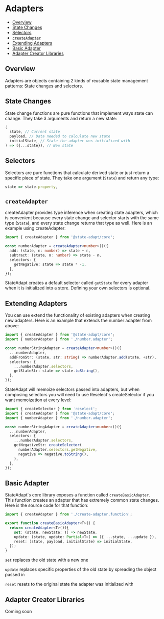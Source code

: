 # Adapters

- [Overview](/concepts/adapters#overview)
- [State Changes](/concepts/adapters#state-changes)
- [Selectors](/concepts/adapters#selectors)
- [`createAdapter`](/concepts/adapters#createadapter)
- [Extending Adapters](/concepts/adapters#extending-adapters)
- [Basic Adapter](/concepts/adapters#basic-adapter)
- [Adapter Creator Libraries](/concepts/adapters#adapter-creator-libraries)

## Overview

Adapters are objects containing 2 kinds of reusable state management patterns: State changes and selectors.

## State Changes

State change functions are pure functions that implement ways state can change. They take 3 arguments and return a new state:

```typescript
(
  state, // Current state
  payload, // Data needed to calculate new state
  initialState, // State the adapter was initialized with
) => ({...state}), // New state
```

## Selectors

Selectors are pure functions that calculate derived state or just return a specific piece of state. They take one argument (`State`) and return any type:

```typescript
state => state.property,
```

## `createAdapter`

createAdapter provides type inference when creating state adapters, which is convenient because every state change and selector starts with the same type (`State`), and every state change returns that type as well. Here is an example using createAdapter:

```typescript
import { createAdapter } from '@state-adapt/core';

const numberAdapter = createAdapter<number>()({
  add: (state, n: number) => state + n,
  subtract: (state, n: number) => state - n,
  selectors: {
    getNegative: state => state * -1,
  },
});
```

StateAdapt creates a default selector called `getState` for every adapter when it is initialized into a store. Defining your own selectors is optional.

## Extending Adapters

You can use extend the functionality of existing adapters when creating new adapters. Here is an example that extends the number adapter from above:

```typescript
import { createAdapter } from '@state-adapt/core';
import { numberAdapter } from './number.adapter';

const numberStringAdapter = createAdapter<number>()({
  ...numberAdapter,
  addFromStr: (state, str: string) => numberAdapter.add(state, +str),
  selectors: {
    ...numberAdapter.selectors,
    getStateStr: state => state.toString(),
  },
});
```

StateAdapt will memoize selectors passed into adapters, but when composing selectors you will need to use Reselect's createSelector if you want memoization at every level:

```typescript
import { createSelector } from 'reselect';
import { createAdapter } from '@state-adapt/core';
import { numberAdapter } from './number.adapter';

const numberStringAdapter = createAdapter<number>()({
  ...numberAdapter,
  selectors: {
    ...numberAdapter.selectors,
    getNegativeStr: createSelector(
      numberAdapter.selectors.getNegative,
      negative => negative.toString(),
    ),
  },
});
```

## Basic Adapter

StateAdapt's core library exposes a function called `createBasicAdapter`. This function creates an adapter that has extremely common state changes. Here is the source code for that function:

```typescript
import { createAdapter } from './create-adapter.function';

export function createBasicAdapter<T>() {
  return createAdapter<T>()({
    set: (state, newState: T) => newState,
    update: (state, update: Partial<T>) => ({ ...state, ...update }),
    reset: (state, payload, initialState) => initialState,
  });
}
```

`set` replaces the old state with a new one

`update` replaces specific properties of the old state by spreading the object passed in

`reset` resets to the original state the adapter was initialized with

## Adapter Creator Libraries

Coming soon
